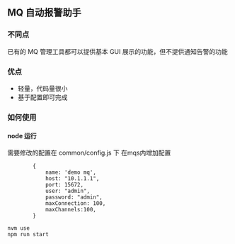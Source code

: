 ## MQ 自动报警助手
### 不同点
已有的 MQ 管理工具都可以提供基本 GUI 展示的功能，但不提供通知告警的功能

### 优点
- 轻量，代码量很小
- 基于配置即可完成

###  如何使用
#### node 运行

需要修改的配置在 common/config.js 下
在mqs内增加配置
```
        {
            name: 'demo mq',
            host: "10.1.1.1",
            port: 15672,
            user: "admin",
            password: "admin",
            maxConnection: 100,
            maxChannels:100,
        }
```

```
nvm use
npm run start
```

